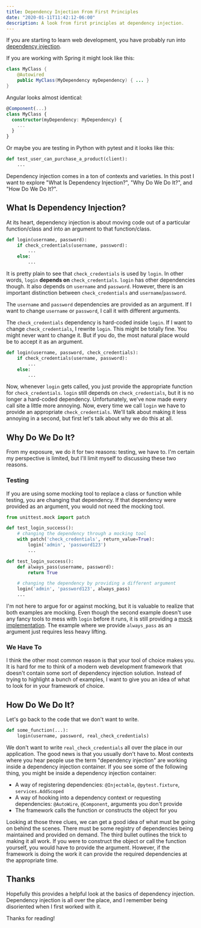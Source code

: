 ```yaml
---
title: Dependency Injection From First Principles
date: "2020-01-11T11:42:12-06:00"
description: A look from first principles at dependency injection.
---
```


If you are starting to learn web development, you have probably run into
[dependency injection](https://en.wikipedia.org/wiki/Dependency_injection).

If you are working with Spring it might look like this:

```java
class MyClass {
    @Autowired
    public MyClass(MyDependency myDependency) { ... }
}
```

Angular looks almost identical:

```typescript
@Component(...)
class MyClass {
  constructor(myDependency: MyDependency) {
    ...
  }
}
```

Or maybe you are testing in Python with pytest and it looks like this:

```python
def test_user_can_purchase_a_product(client):
    ...
```

Dependency injection comes in a ton of contexts and varieties. In this post I
want to explore "What Is Dependency Injection?", "Why Do We Do It?", and
"How Do We Do It?".

## What Is Dependency Injection?

At its heart, dependency injection is about moving code out of a particular
function/class and into an argument to that function/class.

```python
def login(username, password):
    if check_credentials(username, password):
        ...
    else:
        ...
```

It is pretty plain to see that `check_credentials` is used by `login`.
In other words, `login` **depends on** `check_credentials`.
`login` has other dependencies though.
It also depends on `username` and `password`.
However, there is an important distinction between `check_credentials`
and `username`/`password`.

The `username` and `password` dependencies are provided as an argument.
If I want to change `username` or `password`, I call it with different
arguments.

The `check_credentials` dependency is hard-coded inside `login`.
If I want to change `check_credentials`, I rewrite `login`. This
might be totally fine. You might never want to change it. But if
you do, the most natural place would be to accept it as an argument.

```python
def login(username, password, check_credentials):
    if check_credentials(username, password):
        ...
    else:
        ...
```

Now, whenever `login` gets called, you just provide the appropriate
function for `check_credentials`. `login` still depends on `check_credentials`,
but it is no longer a hard-coded dependency. Unfortunately, we've now made every
call site a little more annoying. Now, every time we call `login` we have to
provide an appropriate `check_credentials`. We'll talk about making it less
annoying in a second, but first let's talk about why we do this at all.

## Why Do We Do It?

From my exposure, we do it for two reasons: testing, we have to. I'm
certain my perspective is limited, but I'll limit myself to discussing
these two reasons.

### Testing

If you are using some mocking tool to replace a class or function
while testing, you are changing that dependency. If that dependency
were provided as an argument, you would not need the mocking tool.

```python
from unittest.mock import patch

def test_login_success():
    # changing the dependency through a mocking tool
    with patch('check_credentials', return_value=True):
        login('admin', 'password123')
        ...

def test_login_success():
    def always_pass(username, password):
        return True

    # changing the dependency by providing a different argument
    login('admin', 'password123', always_pass)
    ...
```

I'm not here to argue for or against mocking, but it is valuable
to realize that both examples are mocking. Even though the second example
doesn't use any fancy tools to mess with `login` before it runs, it is
still providing a
[mock implementation](https://en.wikipedia.org/wiki/Mock_object).
The example where we provide `always_pass` as an argument just requires
less heavy lifting.

### We Have To

I think the other most common reason is that your tool of choice makes
you. It is hard for me to think of a modern web development framework
that doesn't contain some sort of dependency injection solution. Instead
of trying to highlight a bunch of examples, I want to give you an idea of
what to look for in your framework of choice.

## How Do We Do It?

Let's go back to the code that we don't want to write.

```python
def some_function(...):
    login(username, password, real_check_credentials)
```

We don't want to write `real_check_credentials` all over the place in
our application. The good news is that you usually don't have to.
Most contexts where you hear people use the term "dependency injection"
are working inside a dependency injection container. If you see some
of the following thing, you might be inside a dependency injection
container:

- A way of registering dependencies: `@Injectable`, `@pytest.fixture`, `services.AddScoped`
- A way of hooking into a dependency context or requesting dependencies:
  `@AutoWire`, `@Component`, arguments you don't provide
- The framework calls the function or constructs the object for you

Looking at those three clues, we can get a good idea of what must be going
on behind the scenes. There must be some registry of dependencies being
maintained and provided on demand. The third bullet outlines the trick to
making it all work. If you were to construct the object or call the function
yourself, you would have to provide the argument. However, if the framework
is doing the work it can provide the required dependencies at the appropriate time.

## Thanks

Hopefully this provides a helpful look at the basics of dependency injection.
Dependency injection is all over the place, and I remember being disoriented
when I first worked with it.

Thanks for reading!
